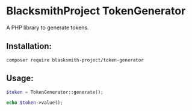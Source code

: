 # BlacksmithProject TokenGenerator

A PHP library to generate tokens.

## Installation:

`composer require blasksmith-project/token-generator`

## Usage:

```php
$token = TokenGenerator::generate();

echo $token->value();
```